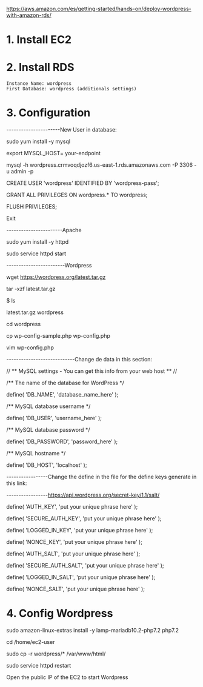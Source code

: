 https://aws.amazon.com/es/getting-started/hands-on/deploy-wordpress-with-amazon-rds/

# 1. Install EC2

# 2. Install RDS
	Instance Name: wordpress
	First Database: wordpress (additionals settings)

# 3. Configuration 

----------------------New User in database: 

sudo yum install -y mysql

export MYSQL_HOST= your-endpoint
	
mysql -h wordpress.crmvoqdjozf6.us-east-1.rds.amazonaws.com -P 3306 -u admin -p
	
CREATE USER 'wordpress' IDENTIFIED BY 'wordpress-pass';
	
GRANT ALL PRIVILEGES ON wordpress.* TO wordpress;
	
FLUSH PRIVILEGES;
	
Exit
	
	
-----------------------Apache
	
sudo yum install -y httpd
	
sudo service httpd start

------------------------Wordpress
	
wget https://wordpress.org/latest.tar.gz
	
tar -xzf latest.tar.gz
	
$ ls
	
latest.tar.gz  wordpress
	
cd wordpress
	
cp wp-config-sample.php wp-config.php
	
vim wp-config.php

	
	
----------------------------Change de data in this section:

// ** MySQL settings - You can get this info from your web host ** //
	
/** The name of the database for WordPress */
	
define( 'DB_NAME', 'database_name_here' );

/** MySQL database username */
	
define( 'DB_USER', 'username_here' );

/** MySQL database password */
	
define( 'DB_PASSWORD', 'password_here' );

/** MySQL hostname */
	
define( 'DB_HOST', 'localhost' );




-----------------Change the define in the file for the define keys generate in this link:
	
-----------------https://api.wordpress.org/secret-key/1.1/salt/


define( 'AUTH_KEY',         'put your unique phrase here' );
	
define( 'SECURE_AUTH_KEY',  'put your unique phrase here' );
	
define( 'LOGGED_IN_KEY',    'put your unique phrase here' );
	
define( 'NONCE_KEY',        'put your unique phrase here' );
	
define( 'AUTH_SALT',        'put your unique phrase here' );
	
define( 'SECURE_AUTH_SALT', 'put your unique phrase here' );
	
define( 'LOGGED_IN_SALT',   'put your unique phrase here' );
	
define( 'NONCE_SALT',       'put your unique phrase here' );


# 4. Config Wordpress
	
sudo amazon-linux-extras install -y lamp-mariadb10.2-php7.2 php7.2
	
cd /home/ec2-user
	
sudo cp -r wordpress/* /var/www/html/
	
sudo service httpd restart
	
Open the public IP of the EC2 to start Wordpress
	
